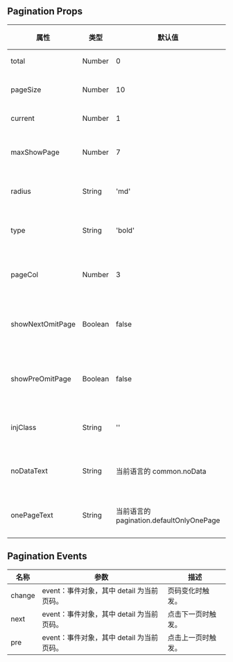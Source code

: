 ## Pagination Props

| 属性             | 类型    | 默认值                                   | 可选值                              | 必传 | 说明                 |
| ---------------- | ------- | ---------------------------------------- | ----------------------------------- | ---- | -------------------- |
| total            | Number  | 0                                        | -                                   | Y    | 总条数。             |
| pageSize         | Number  | 10                                       | -                                   | N    | 每页条数。           |
| current          | Number  | 1                                        | -                                   | N    | 当前页。             |
| maxShowPage      | Number  | 7                                        | 5/7/9/11                            | N    | 最大显示页码数。     |
| radius           | String  | 'md'                                     | 'base'/'md'/'lg'/'xl'/'full'/'none' | N    | 圆角风格。           |
| type             | String  | 'bold'                                   | 'border'/'block'/'bold'             | N    | 高亮页码类型。       |
| pageCol          | Number  | 3                                        | -                                   | N    | 省略页码列数。       |
| showNextOmitPage | Boolean | false                                    | true/false                          | N    | 是否显示后省略页码。 |
| showPreOmitPage  | Boolean | false                                    | true/false                          | N    | 是否显示前省略页码。 |
| injClass         | String  | ''                                       | Class                               | N    | 注入 CSS 名称。。    |
| noDataText       | String  | 当前语言的 common.noData                 | -                                   | N    | 无数据显示文本。     |
| onePageText      | String  | 当前语言的 pagination.defaultOnlyOnePage | -                                   | N    | 仅一页显示文本。     |

## Pagination Events

| 名称   | 参数                                      | 描述               |
| ------ | ----------------------------------------- | ------------------ |
| change | event：事件对象，其中 detail 为当前页码。 | 页码变化时触发。   |
| next   | event：事件对象，其中 detail 为当前页码。 | 点击下一页时触发。 |
| pre    | event：事件对象，其中 detail 为当前页码。 | 点击上一页时触发。 |
